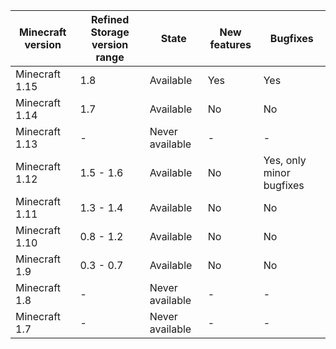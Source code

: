 |Minecraft version|Refined Storage version range|State|New features|Bugfixes|
|-----------------|-----------------------------|-----|------------|--------|
|Minecraft 1.15|1.8|Available|Yes|Yes|
|Minecraft 1.14|1.7 |Available|No|No|
|Minecraft 1.13|-|Never available|-|-|
|Minecraft 1.12|1.5 - 1.6|Available|No|Yes, only minor bugfixes|
|Minecraft 1.11|1.3 - 1.4|Available|No|No|
|Minecraft 1.10|0.8 - 1.2|Available|No|No|
|Minecraft 1.9|0.3 - 0.7|Available|No|No|
|Minecraft 1.8|-|Never available|-|-|
|Minecraft 1.7|-|Never available|-|-|
